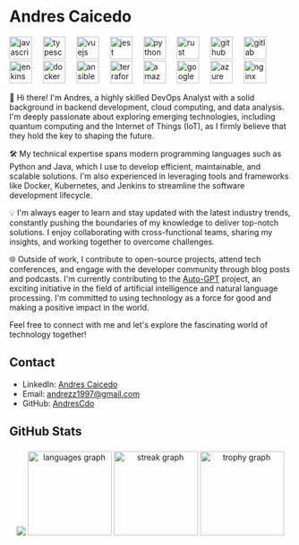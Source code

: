 # Andres Caicedo

<div align="left">
  <img src="https://cdn.jsdelivr.net/gh/devicons/devicon/icons/javascript/javascript-original.svg" height="40" alt="javascript logo"  />
  <img width="12" />
  <img src="https://cdn.jsdelivr.net/gh/devicons/devicon/icons/typescript/typescript-original.svg" height="40" alt="typescript logo"  />
  <img width="12" />
  <img src="https://cdn.jsdelivr.net/gh/devicons/devicon/icons/vuejs/vuejs-original.svg" height="40" alt="vuejs logo"  />
  <img width="12" />
  <img src="https://cdn.jsdelivr.net/gh/devicons/devicon/icons/jest/jest-plain.svg" height="40" alt="jest logo"  />
  <img width="12" />
  <img src="https://cdn.jsdelivr.net/gh/devicons/devicon/icons/python/python-original.svg" height="40" alt="python logo"  />
  <img width="12" />
  <img src="https://skillicons.dev/icons?i=rust" height="40" alt="rust logo"  />
  <img width="12" />
  <img src="https://skillicons.dev/icons?i=github" height="40" alt="github logo"  />
  <img width="12" />
  <img src="https://skillicons.dev/icons?i=gitlab" height="40" alt="gitlab logo"  />
  <img width="12" />
  <img src="https://skillicons.dev/icons?i=jenkins" height="40" alt="jenkins logo"  />
  <img width="12" />
  <img src="https://cdn.jsdelivr.net/gh/devicons/devicon/icons/docker/docker-original.svg" height="40" alt="docker logo"  />
  <img width="12" />
  <img src="https://cdn.jsdelivr.net/gh/devicons/devicon/icons/ansible/ansible-original.svg" height="40" alt="ansible logo"  />
  <img width="12" />
  <img src="https://cdn.jsdelivr.net/gh/devicons/devicon/icons/terraform/terraform-original.svg" height="40" alt="terraform logo"  />
  <img width="12" />
  <img src="https://skillicons.dev/icons?i=aws" height="40" alt="amazonwebservices logo"  />
  <img width="12" />
  <img src="https://cdn.jsdelivr.net/gh/devicons/devicon/icons/googlecloud/googlecloud-original.svg" height="40" alt="googlecloud logo"  />
  <img width="12" />
  <img src="https://skillicons.dev/icons?i=azure" height="40" alt="azure logo"  />
  <img width="12" />
  <img src="https://cdn.jsdelivr.net/gh/devicons/devicon/icons/nginx/nginx-original.svg" height="40" alt="nginx logo"  />
  <img width="12" />
</div>

👋 Hi there! I'm Andres, a highly skilled DevOps Analyst with a solid background in backend development, cloud computing, and data analysis. I'm deeply passionate about exploring emerging technologies, including quantum computing and the Internet of Things (IoT), as I firmly believe that they hold the key to shaping the future.

🛠️ My technical expertise spans modern programming languages such as Python and Java, which I use to develop efficient, maintainable, and scalable solutions. I'm also experienced in leveraging tools and frameworks like Docker, Kubernetes, and Jenkins to streamline the software development lifecycle.

💡 I'm always eager to learn and stay updated with the latest industry trends, constantly pushing the boundaries of my knowledge to deliver top-notch solutions. I enjoy collaborating with cross-functional teams, sharing my insights, and working together to overcome challenges.

🌐 Outside of work, I contribute to open-source projects, attend tech conferences, and engage with the developer community through blog posts and podcasts. I'm currently contributing to the [Auto-GPT](https://github.com/Significant-Gravitas/Auto-GPT) project, an exciting initiative in the field of artificial intelligence and natural language processing. I'm committed to using technology as a force for good and making a positive impact in the world.

Feel free to connect with me and let's explore the fascinating world of technology together!

## Contact
+ LinkedIn: [Andres Caicedo](https://linkedin.com/in/andrescdo)
+ Email: andrezz1997@gmail.com
+ GitHub: [AndresCdo](https://github.com/AndresCdo)

## GitHub Stats
<!---
Kaiser-bit/Kaiser-bit is a ✨ special ✨ repository because its `README.md` (this file) appears on your GitHub profile.
You can click the Preview link to take a look at your changes.
--->
###

<div align="center">
  <img src="https://github-readme-stats.vercel.app/api?username=AndresCdo&show_icons=true&theme=tokyonight" />
  <img src="https://github-readme-stats.vercel.app/api/top-langs/?username=AndresCdo&layout=compact&theme=tokyonight" height="150" alt="languages graph"  />
  <img src="https://streak-stats.demolab.com?user=AndresCdo&locale=en&mode=daily&theme=dracula&hide_border=false&border_radius=5&order=3" height="150" alt="streak graph"  />
  <img src="https://github-profile-trophy.vercel.app?username=AndresCdo&theme=dracula&column=-1&row=1&margin-w=8&margin-h=8&no-bg=false&no-frame=false&order=4" height="150" alt="trophy graph"  />
</div>

###
